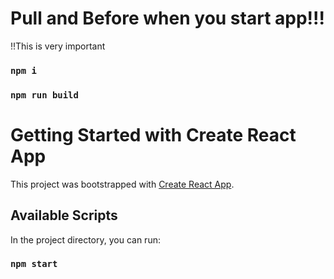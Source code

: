 # Pull and Before when you start app!!!
!!This is very important
### `npm i`
### `npm run build`



# Getting Started with Create React App

This project was bootstrapped with [Create React App](https://github.com/facebook/create-react-app).

## Available Scripts

In the project directory, you can run:

### `npm start`
